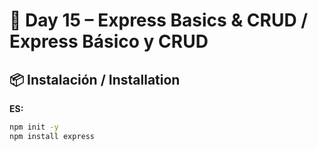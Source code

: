 # 📅 Day 15 – Express Basics & CRUD / Express Básico y CRUD

## 📦 Instalación / Installation
**ES:**  
```bash
npm init -y
npm install express

